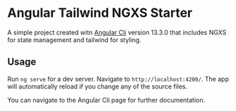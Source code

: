 # Angular Tailwind NGXS Starter

A simple project created witn [Angular Cli](https://github.com/angular/angular-cli) version 13.3.0 that includes NGXS for state management and tailwind for styling.

## Usage
Run `ng serve` for a dev server. Navigate to `http://localhost:4200/`. The app will automatically reload if you change any of the source files.

You can navigate to the Angular Cli page for further documentation.
